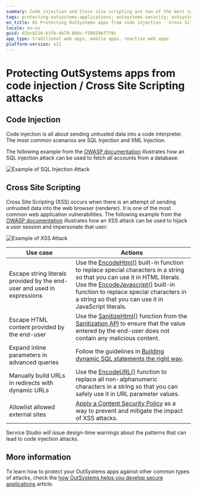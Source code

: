 ```yaml
---
summary: Code injection and Cross site scripting are two of the most common vulnerabilities in web applications. They are easily prevented with OutSystems Platform. Please note we recently replaced the term whitelist with allowlist across all OutSystems documentation.
tags: protecting-outsystems-applications; outsystems-security; outsystems-secure-applications; outsystems-code-injection; outsystems-cross-site-scripting;
en_title: 01 Protecting OutSystems apps from code injection - Cross Site Scripting attacks
locale: en-us
guid: 65bc8210-b3fb-4b79-86dc-f580196f7f9c
app_type: traditional web apps, mobile apps, reactive web apps
platform-version: o11
---
```


# Protecting OutSystems apps from code injection / Cross Site Scripting attacks

## Code Injection

Code injection is all about sending untrusted data into a code interpreter. The most common scenarios are SQL Injection and XML Injection.

The following example from the [OWASP documentation](https://www.owasp.org/index.php/Top_10-2017_A1-Injection) illustrates how an SQL injection attack can be used to fetch all accounts from a database:

![Example of SQL Injection Attack](images/sql-injection-attack-example.png)

## Cross Site Scripting

Cross Site Scripting (XSS) occurs when there is an attempt of sending untrusted data into the web browser (renderer). It is one of the most common web application vulnerabilities.
The following example from the [OWASP documentation](https://www.owasp.org/index.php/Top_10-2017_A7-Cross-Site_Scripting_(XSS)) illustrates how an XSS attack can be used to hijack a user session and impersonate that user:

![Example of XSS Attack](images/xss-attack-example.png)

|**Use case** |**Actions**|
|-------------|-----------|
|Escape string literals provided by the end-user and used in expressions |Use the [EncodeHtml()](https://success.outsystems.com/Documentation/11/Reference/OutSystems_Language/Logic/Built-in_Functions/Text#EncodeHtml) built-in function to replace special characters in a string so that you can use it in HTML literals. <br/> Use the [EncodeJavascript()](https://success.outsystems.com/Documentation/11/Reference/OutSystems_Language/Logic/Built-in_Functions/Text#EncodeJavaScript) built-in function to replace special characters in a string so that you can use it in JavaScript literals. |
|Escape HTML content provided by the end-user |Use the [SanitizeHtml()](https://success.outsystems.com/Documentation/11/Reference/OutSystems_APIs/Sanitization_API#SanitizeHtml) function from the [Sanitization API](https://success.outsystems.com/Documentation/11/Reference/OutSystems_APIs/Sanitization_API) to ensure that the value entered by the end-user does not contain any malicious content. |
|Expand inline parameters in advanced queries |Follow the guidelines in [Building dynamic SQL statements the right way](https://success.outsystems.com/Documentation/Best_Practices/Building_dynamic_SQL_statements_the_right_way). |
|Manually build URLs in redirects with dynamic URLs |Use the [EncodeURL()](https://success.outsystems.com/Documentation/11/Reference/OutSystems_Language/Logic/Built-in_Functions/Text#EncodeUrl) function to replace all non-alphanumeric characters in a string so that you can safely use it in URL parameter values. |
|Allowlist allowed external sites |[Apply a Content Security Policy](https://success.outsystems.com/Documentation/11/Managing_the_Applications_Lifecycle/Secure_the_Applications/Apply_Content_Security_Policy) as a way to prevent and mitigate the impact of XSS attacks. |

Service Studio will issue design-time warnings about the patterns that can lead to code injection attacks. 

## More information

To learn how to protect your OutSystems apps against other common types of attacks, check the [how OutSystems helps you develop secure applications](intro.md) article.
